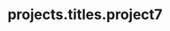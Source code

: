 ---
layout: page
title: projects.titles.project7
description: projects.descriptions.project7
img: assets/img/projects/boesner1.png
redirect: https://www.sunzinet.com/en/references/boesner
importance: 2
category:  e-commerce
---